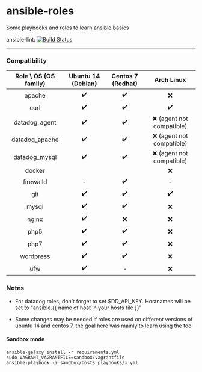 # ansible-roles
Some playbooks and roles to learn ansible basics

ansible-lint: [![Build Status](https://travis-ci.com/jjaniec/ansible-playbooks.svg?token=vUjpUKrWHJiKAfUBFMHq&branch=master)](https://travis-ci.com/jjaniec/ansible-playbooks)

---

### Compatibility

| Role \ OS (OS family) | Ubuntu 14 (Debian) |  Centos 7 (Redhat) |         Arch Linux         |
|:---------------------:|:------------------:|:------------------:|:--------------------------:|
|         apache        | :heavy_check_mark: | :heavy_check_mark: |             :x:            |
|          curl         | :heavy_check_mark: | :heavy_check_mark: |     :heavy_check_mark:     |
|     datadog_agent     | :heavy_check_mark: | :heavy_check_mark: | :x: (agent not compatible) |
|     datadog_apache    | :heavy_check_mark: | :heavy_check_mark: | :x: (agent not compatible) |
|     datadog_mysql     | :heavy_check_mark: | :heavy_check_mark: | :x: (agent not compatible) |
|         docker        |                    |                    |             :x:            |
|       firewalld       |          -         | :heavy_check_mark: |              -             |
|          git          | :heavy_check_mark: | :heavy_check_mark: |     :heavy_check_mark:     |
|         mysql         | :heavy_check_mark: | :heavy_check_mark: |             :x:            |
|         nginx         | :heavy_check_mark: |         :x:        |             :x:            |
|          php5         | :heavy_check_mark: | :heavy_check_mark: |             :x:            |
|          php7         | :heavy_check_mark: | :heavy_check_mark: |             :x:            |
|       wordpress       | :heavy_check_mark: | :heavy_check_mark: |             :x:            |
|          ufw          | :heavy_check_mark: |          -         |             :x:            |

### Notes

- For datadog roles, don't forget to set $DD_API_KEY. Hostnames will be set to "ansible.{{ name of host in your hosts file }}"

- Some changes may be needed if roles are used on different versions of ubuntu 14 and centos 7, the goal here was mainly
 to learn using the tool

#### Sandbox mode

```
ansible-galaxy install -r requirements.yml
sudo VAGRANT_VAGRANTFILE=sandbox/Vagrantfile
ansible-playbook -i sandbox/hosts playbooks/x.yml
```

